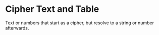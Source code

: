# Cipher Text and Table

Text or numbers that start as a cipher, but resolve to a string or number afterwards.
